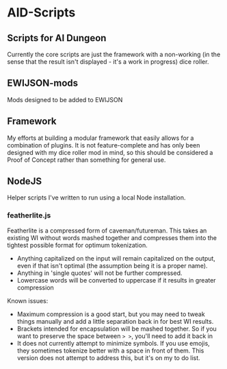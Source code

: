 # AID-Scripts

## Scripts for AI Dungeon
Currently the core scripts are just the framework with a non-working (in the sense that the result isn't displayed - it's a work in progress) dice roller.

## EWIJSON-mods
Mods designed to be added to EWIJSON

## Framework
My efforts at building a modular framework that easily allows for a combination of plugins. It is not feature-complete and has only been designed with my dice roller mod in mind, so this should be considered a Proof of Concept rather than something for general use.

## NodeJS
Helper scripts I've written to run using a local Node installation.

### featherlite.js
Featherlite is a compressed form of caveman/futureman. This takes an existing WI without words mashed together and compresses them into the tightest possible format for optimum tokenization.
- Anything capitalized on the input will remain capitalized on the output, even if that isn't optimal (the assumption being it is a proper name).
- Anything in 'single quotes' will not be further compressed.
- Lowercase words will be converted to uppercase if it results in greater compression

Known issues:
- Maximum compression is a good start, but you may need to tweak things manually and add a little separation back in for best WI results.
- Brackets intended for encapsulation will be mashed together. So if you want to preserve the space between `> >`, you'll need to add it back in
- It does not currently attempt to minimize symbols. If you use emojis, they sometimes tokenize better with a space in front of them. This version does not attempt to address this, but it's on my to do list.